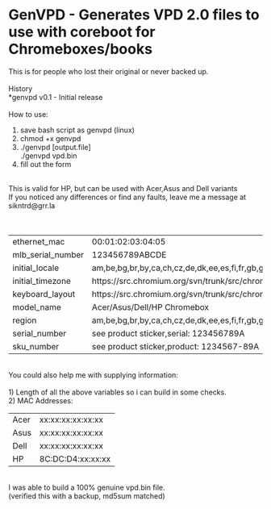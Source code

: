 GenVPD - Generates VPD 2.0 files to use with coreboot for Chromeboxes/books
===========================================================================
This is for people who lost their original or never backed up.<br/><br/>
History<br/>
*genvpd v0.1 - Initial release<br/><br/>
How to use:

1. save bash script as genvpd (linux)
2. chmod +x genvpd
3. ./genvpd [output.file]<br/>
./genvpd vpd.bin<br/>
4. fill out the form<br/>
<br/>
This is valid for HP, but can be used with Acer,Asus and Dell variants<br/>
If you noticed any differences or find any faults, leave me a message at sikntrd@grr.la<br/>
<br/>
<br/>
<table style="width:100%">
<tr><td>ethernet_mac</td><td>00:01:02:03:04:05</td></tr>
<tr><td>mlb_serial_number</td><td>123456789ABCDE</td></tr>
<tr><td>initial_locale</td><td>am,be,bg,br,by,ca,ch,cz,de,dk,ee,es,fi,fr,gb,ge,gr,hr,hu,ie,il,is,it,jp,latam,lt,lv,mn,no,pl,pt,ro,rs,ru,se,si,sk,tr,ua,us</td></tr>
<tr><td>initial_timezone</td><td>https://src.chromium.org/svn/trunk/src/chromeos/settings/timezone_settings.cc</td></tr>
<tr><td>keyboard_layout</td><td>https://src.chromium.org/svn/trunk/src/chromeos/ime/input_methods.txt</td></tr>
<tr><td>model_name</td><td><brand> Acer/Asus/Dell/HP Chromebox</td></tr>
<tr><td>region</td><td>am,be,bg,br,by,ca,ch,cz,de,dk,ee,es,fi,fr,gb,ge,gr,hr,hu,ie,il,is,it,jp,latam,lt,lv,mn,no,pl,pt,ro,rs,ru,se,si,sk,tr,ua,us</td></tr>
<tr><td>serial_number</td><td>see product sticker,serial: 123456789A</td></tr>
<tr><td>sku_number</td><td>see product sticker,product: 1234567-89A</td></tr>
</table>
<br/>
You could also help me with supplying information:<br/>
<br/>
1) Length of all the above variables so i can build in some checks.<br/>
2) MAC Addresses:<br/>
<table style="width:100%">
<tr><td>Acer</td><td>xx:xx:xx:xx:xx:xx</td></tr>
<tr><td>Asus</td><td>xx:xx:xx:xx:xx:xx</td></tr>
<tr><td>Dell</td><td>xx:xx:xx:xx:xx:xx</td></tr>
<tr><td>HP</td><td>8C:DC:D4:xx:xx:xx</td></tr>
</table><br/>
I was able to build a 100% genuine vpd.bin file.<br/>
(verified this with a backup, md5sum matched)<br/>
